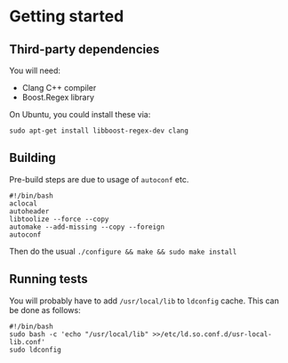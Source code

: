 # Getting started

## Third-party dependencies

You will need:

* Clang C++ compiler
* Boost.Regex library

On Ubuntu, you could install these via:

```
sudo apt-get install libboost-regex-dev clang
```

## Building

Pre-build steps are due to usage of `autoconf` etc.

```
#!/bin/bash
aclocal
autoheader
libtoolize --force --copy
automake --add-missing --copy --foreign
autoconf
```

Then do the usual `./configure && make && sudo make install`

## Running tests

You will probably have to add `/usr/local/lib` to `ldconfig`
cache. This can be done as follows:

```
#!/bin/bash
sudo bash -c 'echo "/usr/local/lib" >>/etc/ld.so.conf.d/usr-local-lib.conf'
sudo ldconfig
```
